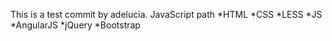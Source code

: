 This is a test commit by adelucia. JavaScript path
*HTML
*CSS
*LESS
*JS
*AngularJS
*jQuery
*Bootstrap